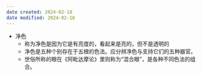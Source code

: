 ```yaml
---
date created: 2024-02-18
date modified: 2024-02-18
---
```

- 净色
    - 称为净色是因为它是有亮度的，看起来是亮的，但不是透明的
    - 净色是五种个别存在于五根的色法。应分辨净色与支持它们的五种器官。
    - 世俗所称的眼在《阿毗达摩论》里则称为“混合眼”，是各种不同色法的组合。
